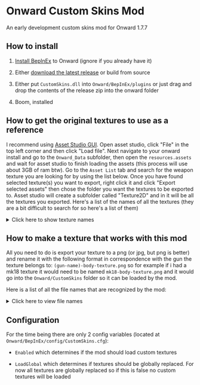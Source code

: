 # Onward Custom Skins Mod 
An early development custom skins mod for Onward 1.7.7

## How to install

1. [Install BepInEx](https://github.com/BepInEx/BepInEx/wiki/Installation) to Onward (ignore if you already have it)

2. Either [download the latest release](https://github.com/Zman2024/Onward-CustomSkins/releases/latest) or build from source

3. Either put `CustomSkins.dll` into `Onward/BepInEx/plugins` or just drag and drop the contents of the release zip into the onward folder

4. Boom, installed

## How to get the original textures to use as a reference
I recommend using [Asset Studio GUI](https://github.com/Perfare/AssetStudio). Open asset studio, click "File" in the top left corner 
and then click "Load file". Next navigate to your onward install and go to the `Onward_Data` subfolder, then open the `resources.assets`
and wait for asset studio to finish loading the assets (this process will use about 3GB of ram btw). Go to the `Asset List` tab and search 
for the weapon texture you are looking for by using the list below. Once you have found selected texture(s) you want to export, right click it
and click "Export selected assets" then chose the folder you want the textures to be exported to. Asset studio will create a subfolder 
called "Texture2D" and in it will be all the textures you exported. Here's a list of the names of all the textures (they are a bit difficult to search for
so here's a list of them)

<details>
<summary>Click here to show texture names</summary>

```
 Gun                 Asset Name
MK18:         WPNT_MK18_AlbedoTransparency
Glock17:      glock_17_dif
AK12:         ak12_dif
G3A3:         g3a3_rifle_dif
M16A4:        m16a4_dif
M1911:        T_1911_ALB
MK16:         Rifle_Sand_D
AUG:          aug_diffuse
AK5C:         T_KA5C_ALB
M9:           m9_diffuse
M1014:        m1014_diffuse
MP5:          WPNT_MP5_AlbedoTransparency
P90:          T_SMG90_Albedo
552Commando:  552_commando_diff
M249:         m249_body_dif
M40A5:        m40a5_body_dif
MK17:         Rifle_Black_D
M39EMR:       m39_dif
TT30:         TT_COL
SKS:          sks_dif
AKM:          akm_diff
Makarov:      makarov_dif
FiveSeven:    fn_five_seven_black_dif
Flaregun:     flare_gun_dif
SPAS-12:      T_Shot12_ALB
Famas:        famas_body_dif
PKM:          pkm_body_dif
SVD:          svd_body_dif
AKS74u:       ak74u_dif
G36C:         g36c_body_diffuse
AS-VAL:       T_KA_Val_Black_ALB
RPG7:         rpg_7_dif
SV98:         sv98_body_dif
G3A3Auto:     g3a3_rifle_dif
Knife (Marsoc): D_Knife01
Knife (Volk): Albedo_Knife01

M18 Smoke (White): m18_smoke_wh_dif
M18 Smoke (Green): SmokeGrenade_Green_AlbedoTransparency_2048
M18 Smoke (Red): SmokeGrenade_Red_AlbedoTransparency_2048
Flashbang: m84_grenade_diff
Frag Grenade: m67_grenade_diff
Molotov and Lighter: molotov_dif

C4 and Detonator: c4_dif 
Syringe: Syringe_d
```
</details>

## How to make a texture that works with this mod

All you need to do is export your texture to a png (or jpg, but png is better) and rename it with the 
following format in correspondence with the gun the texture belongs to: `(gun-name)-body-texture.png`
so for example if i had a mk18 texture it would need to be named `mk18-body-texture.png` and it would go
into the `Onward/CustomSkins` folder so it can be loaded by the mod. 

Here is a list of all the file names that are recognized by the mod: 
<details>
<summary>Click here to view file names</summary>

```
mk18-body-texture
glock17-body-texture
ak12-body-texture
g3a3-body-texture
m16a4-body-texture
m1911-body-texture
mk16-body-texture
aug-body-texture
ak5c-body-texture
m9-body-texture
m1014-body-texture
mp5-body-texture
p90-body-texture
552commando-body-texture
l86a2-lsw-body-texture
m249-body-texture
m40a5-body-texture
mk17-body-texture
m39emr-body-texture
tt30-body-texture
sks-body-texture
akm-body-texture
makarov-body-texture
fiveseven-body-texture
flaregun-body-texture
spas12-body-texture
famas-body-texture
pkm-body-texture
svd-body-texture
aks74u-body-texture
g36c-body-texture
asval-body-texture
tar21-body-texture
rpg7-body-texture
sv98-body-texture
g3a3-auto-body-texture
taser-body-texture
knife-marsoc-body-texture
knife-volk-body-texture

m18-smoke-white-body-texture
m18-smoke-green-body-texture
m18-smoke-red-body-texture
flashbang-body-texture
frag-grenade-body-texture
syringe-body-texture
molotov-and-lighter-body-texture
c4-and-detonator-body-texture
```
</details>

## Configuration

For the time being there are only 2 config variables (located at `Onward/BepInEx/config/CustomSkins.cfg`):

* `Enabled` which determines if the mod should load custom textures

* `LoadGlobal` which determines if textures should be globally replaced.
For now all textures are globally replaced so if this is false no custom textures will be loaded
